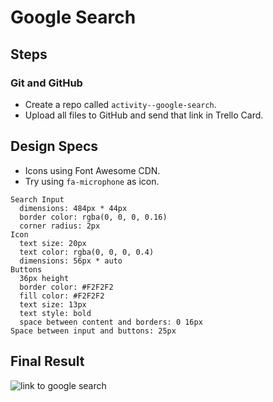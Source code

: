 # Google Search

## Steps

### Git and GitHub

- Create a repo called `activity--google-search`.
- Upload all files to GitHub and send that link in Trello Card.

## Design Specs

- Icons using Font Awesome CDN.
- Try using `fa-microphone` as icon.

```
Search Input
  dimensions: 484px * 44px
  border color: rgba(0, 0, 0, 0.16)
  corner radius: 2px
Icon
  text size: 20px
  text color: rgba(0, 0, 0, 0.4)
  dimensions: 56px * auto
Buttons
  36px height
  border color: #F2F2F2
  fill color: #F2F2F2
  text size: 13px
  text style: bold
  space between content and borders: 0 16px
Space between input and buttons: 25px
```

## Final Result

![link to google search](google-search.jpg)
